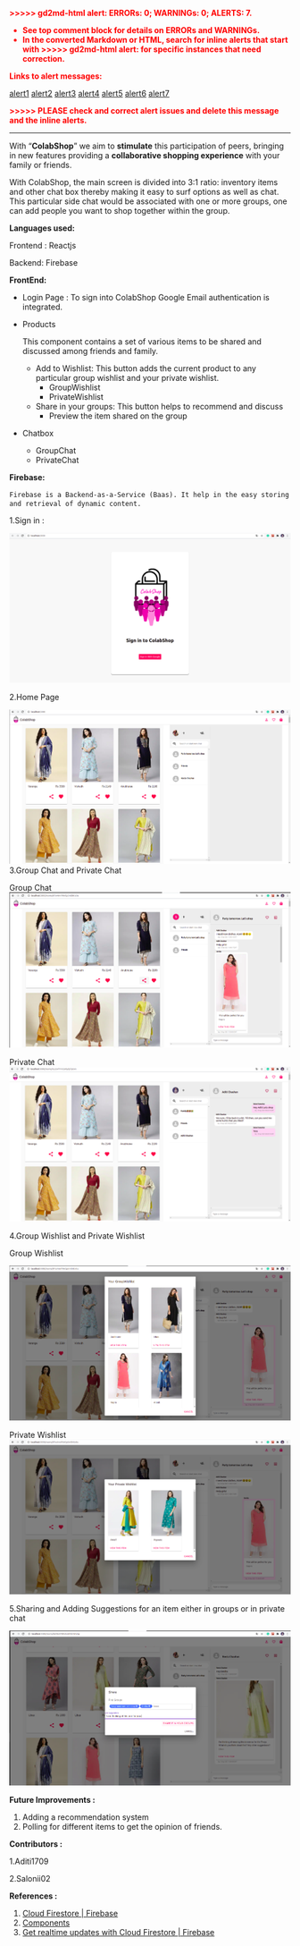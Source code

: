 
<p style="color: red; font-weight: bold">>>>>>  gd2md-html alert:  ERRORs: 0; WARNINGs: 0; ALERTS: 7.</p>
<ul style="color: red; font-weight: bold"><li>See top comment block for details on ERRORs and WARNINGs. <li>In the converted Markdown or HTML, search for inline alerts that start with >>>>>  gd2md-html alert:  for specific instances that need correction.</ul>

<p style="color: red; font-weight: bold">Links to alert messages:</p><a href="#gdcalert1">alert1</a>
<a href="#gdcalert2">alert2</a>
<a href="#gdcalert3">alert3</a>
<a href="#gdcalert4">alert4</a>
<a href="#gdcalert5">alert5</a>
<a href="#gdcalert6">alert6</a>
<a href="#gdcalert7">alert7</a>

<p style="color: red; font-weight: bold">>>>>> PLEASE check and correct alert issues and delete this message and the inline alerts.<hr></p>


With “**ColabShop**” we aim to **stimulate** this participation of peers, bringing in new features providing a **collaborative shopping experience** with your family or friends.

With ColabShop, the main screen is divided into 3:1 ratio: inventory items and other chat box thereby making it easy to surf options as well as chat. This particular side chat would be associated with one or more groups, one can add people you want to shop together within the group.

**Languages used:**

Frontend : Reactjs

Backend: Firebase

**FrontEnd:**



*   Login Page : To sign into ColabShop Google Email authentication is integrated.
*   Products

    This component contains a set of various items to be shared and discussed among friends and family.

    *   Add to Wishlist: This button adds the current product to any particular group wishlist and your private wishlist.
        *   GroupWishlist
        *   PrivateWishlist
    *   Share in your groups: This button helps to recommend and discuss
        *   Preview the item shared on the group
*   Chatbox
    *   GroupChat
    *   PrivateChat

**Firebase:**


    Firebase is a Backend-as-a-Service (Baas). It help in the easy storing and retrieval of dynamic content.


1.Sign in :


![alt_text](/src/images/Signin.png "image_tooltip")

2.Home Page

![alt_text](/src/images/Home1.png "image_tooltip")
3.Group Chat and Private Chat




Group Chat
![alt_text](/src/images/GroupChat.png "image_tooltip")






Private Chat
![alt_text](/src/images/PrivateChat.png "image_tooltip")


4.Group Wishlist and Private Wishlist

Group Wishlist

![alt_text](/src/images/GroupWishlist.png "image_tooltip")





Private Wishlist
![alt_text](/src/images/PrivateWishlist.png "image_tooltip")


5.Sharing and Adding Suggestions for an item either in groups or in private chat




![alt_text](/src/images/sharechat.png "image_tooltip")


**Future Improvements :**



1. Adding a recommendation system
2. Polling for different items to get the opinion of friends.


**Contributors :**

1.Aditi1709

2.Salonii02

**References :**



1. [Cloud Firestore | Firebase](https://firebase.google.com/docs/firestore)
2. [Components](https://material.io/components)
3. [Get realtime updates with Cloud Firestore | Firebase](https://firebase.google.com/docs/firestore/query-data/listen)